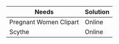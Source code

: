 | Needs         | Solution |
| ------------- | ------------- |
| Pregnant Women Clipart | Online  |
| Scythe         | Online  |
